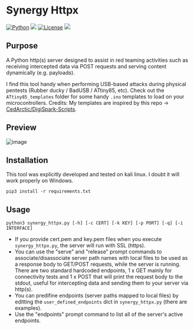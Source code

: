# Synergy Httpx
[![Python](https://img.shields.io/badge/Python-%E2%89%A5%203.6-yellow.svg)](https://www.python.org/) 
<img src="https://img.shields.io/badge/Developed%20on-kali%20linux-blueviolet">
[![License](https://img.shields.io/badge/License-BSD-red.svg)](https://github.com/t3l3machus/Synergy-httpx/blob/main/LICENSE.md)
<img src="https://img.shields.io/badge/Maintained%3F-Yes-96c40f">

## Purpose
A Python http(s) server designed to assist in red teaming activities such as receiving intercepted data via POST requests and serving content dynamically (e.g. payloads). 
  
I find this tool handy when performing USB-based attacks during physical pentests (Rubber ducky / BadUSB / ATtiny85, etc). Check out the `ATtiny85_templates` folder for some handy `.ino` templates to load on your microcontrollers. Credits: My templates are inspired by this repo -> [CedArctic/DigiSpark-Scripts](https://github.com/CedArctic/DigiSpark-Scripts/).

## Preview
![image](https://github.com/t3l3machus/Synergy-httpx/assets/75489922/3d6f49b1-1b2d-44d9-b17a-3c9c41cf9e62)


## Installation
This tool was explicitly developed and tested on kali linux. I doubt it will work properly on Windows.
```
pip3 install -r requirements.txt
```

## Usage
```
python3 synergy_httpx.py [-h] [-c CERT] [-k KEY] [-p PORT] [-q] [-i INTERFACE]
```  

 - If you provide cert.pem and key.pem files when you execute `synergy_httpx.py`, the server will run with SSL (https). 
 - You can use the "serve" and "release" prompt commands to associate/disassociate server path names with local files to be used as a response body to GET/POST requests, while the server is running. There are two standard hardcoded endpoints, 1 x GET mainly for connectivity tests and 1 x POST that will print the request body to the stdout, useful for intercepting data and sending them to your server via http(s).  
 - You can predifine endpoints (server paths mapped to local files) by editting the `user_defined_endpoints` dict in `synergy_httpx.py` (there are examples).
 - Use the "endpoints" prompt command to list all of the server's active endpoints.
